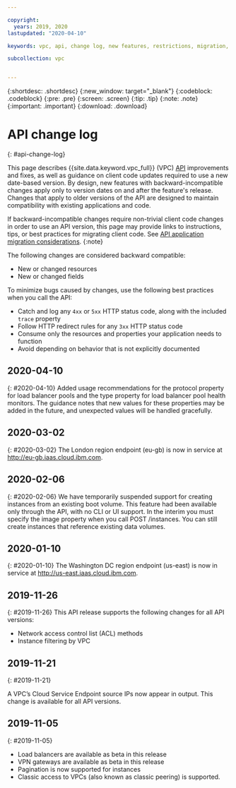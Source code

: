 ```yaml
---

copyright:
  years: 2019, 2020
lastupdated: "2020-04-10"

keywords: vpc, api, change log, new features, restrictions, migration, generation 2, gen2,

subcollection: vpc


---
```


{:shortdesc: .shortdesc}
{:new_window: target="_blank"}
{:codeblock: .codeblock}
{:pre: .pre}
{:screen: .screen}
{:tip: .tip}
{:note: .note}
{:important: .important}
{:download: .download}


# API change log
{: #api-change-log}

This page describes {{site.data.keyword.vpc_full}} (VPC) [API](https://{DomainName}/apidocs/vpc) improvements and fixes, as well as guidance on client code updates required to use a new date-based version. By design, new features with backward-incompatible changes apply only to version dates on and after the feature's release. Changes that apply to older versions of the API are designed to maintain compatibility with existing applications and code.

If backward-incompatible changes require non-trivial client code changes in order to use an API version, this page may provide links to instructions, tips, or best practices for migrating client code. See [API application migration considerations](/docs/vpc?topic=vpc-api-integration-migration).
{:note}

The following changes are considered backward compatible:

* New or changed resources
* New or changed fields

To minimize bugs caused by changes, use the following best practices when you call the API:

* Catch and log any `4xx` or `5xx` HTTP status code, along with the included `trace` property
* Follow HTTP redirect rules for any `3xx` HTTP status code
* Consume only the resources and properties your application needs to function
* Avoid depending on behavior that is not explicitly documented

## 2020-04-10
{: #2020-04-10}
Added usage recommendations for the protocol property for load balancer pools and the type property for load balancer pool health monitors. The guidance notes that new values for these properties may be added in the future, and unexpected values will be handled gracefully.

## 2020-03-02
{: #2020-03-02}
The London region endpoint (eu-gb) is now in service at http://eu-gb.iaas.cloud.ibm.com.

## 2020-02-06
{: #2020-02-06}
We have temporarily suspended support for creating instances from an existing boot volume. This feature had been available only through the API, with no CLI or UI support. In the interim you must specify the image property when you call POST /instances. You can still create instances that reference existing data volumes.

## 2020-01-10
{: #2020-01-10}
The Washington DC	region endpoint (us-east) is now in service at http://us-east.iaas.cloud.ibm.com.

## 2019-11-26
{: #2019-11-26}
This API release supports the following changes for all API versions:
* Network access control list (ACL) methods 
* Instance filtering by VPC


## 2019-11-21
{: #2019-11-21}

A VPC’s Cloud Service Endpoint source IPs now appear in output. This change is available for all API versions.

## 2019-11-05
{: #2019-11-05}

* Load balancers are available as beta in this release
* VPN gateways are available as beta in this release
* Pagination is now supported for instances
* Classic access to VPCs (also known as classic peering) is supported.
